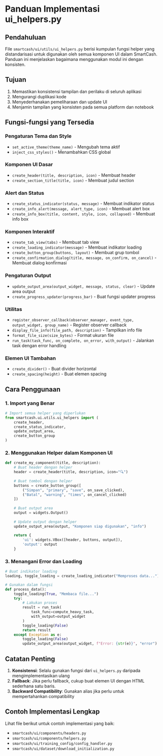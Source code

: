 # Panduan Implementasi ui_helpers.py

## Pendahuluan
File `smartcash/ui/utils/ui_helpers.py` berisi kumpulan fungsi helper yang distandarisasi untuk digunakan oleh semua komponen UI dalam SmartCash. Panduan ini menjelaskan bagaimana menggunakan modul ini dengan konsisten.

## Tujuan
1. Memastikan konsistensi tampilan dan perilaku di seluruh aplikasi
2. Mengurangi duplikasi kode
3. Menyederhanakan pemeliharaan dan update UI
4. Menjamin tampilan yang konsisten pada semua platform dan notebook

## Fungsi-fungsi yang Tersedia

### Pengaturan Tema dan Style
- `set_active_theme(theme_name)` - Mengubah tema aktif
- `inject_css_styles()` - Menambahkan CSS global

### Komponen UI Dasar
- `create_header(title, description, icon)` - Membuat header
- `create_section_title(title, icon)` - Membuat judul section

### Alert dan Status
- `create_status_indicator(status, message)` - Membuat indikator status
- `create_info_alert(message, alert_type, icon)` - Membuat alert box
- `create_info_box(title, content, style, icon, collapsed)` - Membuat info box

### Komponen Interaktif
- `create_tab_view(tabs)` - Membuat tab view
- `create_loading_indicator(message)` - Membuat indikator loading
- `create_button_group(buttons, layout)` - Membuat grup tombol
- `create_confirmation_dialog(title, message, on_confirm, on_cancel)` - Membuat dialog konfirmasi

### Pengaturan Output
- `update_output_area(output_widget, message, status, clear)` - Update area output
- `create_progress_updater(progress_bar)` - Buat fungsi updater progress

### Utilitas
- `register_observer_callback(observer_manager, event_type, output_widget, group_name)` - Register observer callback
- `display_file_info(file_path, description)` - Tampilkan info file
- `format_file_size(size_bytes)` - Format ukuran file
- `run_task(task_func, on_complete, on_error, with_output)` - Jalankan task dengan error handling

### Elemen UI Tambahan
- `create_divider()` - Buat divider horizontal
- `create_spacing(height)` - Buat elemen spacing

## Cara Penggunaan

### 1. Import yang Benar

```python
# Import semua helper yang diperlukan
from smartcash.ui.utils.ui_helpers import (
    create_header,
    create_status_indicator,
    update_output_area,
    create_button_group
)
```

### 2. Menggunakan Helper dalam Komponen UI

```python
def create_my_component(title, description):
    # Buat header dengan helper
    header = create_header(title, description, icon="🔍")
    
    # Buat tombol dengan helper
    buttons = create_button_group([
        ("Simpan", "primary", "save", on_save_clicked),
        ("Batal", "warning", "times", on_cancel_clicked)
    ])
    
    # Buat output area
    output = widgets.Output()
    
    # Update output dengan helper
    update_output_area(output, "Komponen siap digunakan", "info")
    
    return {
        'ui': widgets.VBox([header, buttons, output]),
        'output': output
    }
```

### 3. Menangani Error dan Loading

```python
# Buat indikator loading
loading, toggle_loading = create_loading_indicator("Memproses data...")

# Gunakan dalam fungsi
def process_data():
    toggle_loading(True, "Membaca file...")
    try:
        # Lakukan proses
        result = run_task(
            task_func=compute_heavy_task,
            with_output=output_widget
        )
        toggle_loading(False)
        return result
    except Exception as e:
        toggle_loading(False)
        update_output_area(output_widget, f"Error: {str(e)}", "error")
```

## Catatan Penting

1. **Konsistensi**: Selalu gunakan fungsi dari `ui_helpers.py` daripada mengimplementasikan ulang
2. **Fallback**: Jika perlu fallback, cukup buat elemen UI dengan HTML sederhana satu baris.
3. **Backward Compatibility**: Gunakan alias jika perlu untuk mempertahankan compatibility

## Contoh Implementasi Lengkap

Lihat file berikut untuk contoh implementasi yang baik:
- `smartcash/ui/components/headers.py`
- `smartcash/ui/components/helpers.py`
- `smartcash/ui/training_config/config_handler.py`
- `smartcash/ui/dataset/download_initialization.py`